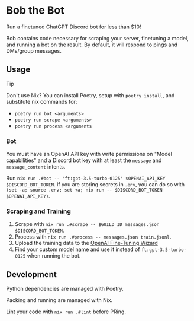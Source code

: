 # Bob the Bot
Run a finetuned ChatGPT Discord bot for less than $10!

Bob contains code necessary for scraping your server, finetuning
a model, and running a bot on the result. By default, it will respond
to pings and DMs/group messages.

## Usage

> [!TIP]
> Don't use Nix? You can install Poetry, setup with 
> `poetry install`, and substitute nix commands for:
> 
> - `poetry run bot <arguments>`
> - `poetry run scrape <arguments>`
> - `poetry run process <arguments`

### Bot

You must have an OpenAI API key with write permissions on "Model
capabilities" and a Discord bot key with at least the `message` and
`message_content` intents.

Run `nix run .#bot -- 'ft:gpt-3.5-turbo-0125' $OPENAI_API_KEY $DISCORD_BOT_TOKEN`. If you are
storing secrets in `.env`, you can do so with
`(set -a; source .env; set +a; nix run -- $DISCORD_BOT_TOKEN $OPENAI_API_KEY)`.

### Scraping and Training

1. Scrape with `nix run .#scrape -- $GUILD_ID messages.json $DISCORD_BOT_TOKEN`.
1. Process with `nix run .#process -- messages.json train.jsonl`.
1. Upload the training data to the [OpenAI Fine-Tuning Wizard](https://platform.openai.com/finetune)
1. Find your custom model name and use it instead of
   `ft:gpt-3.5-turbo-0125` when running the bot.


## Development

Python dependencies are managed with Poetry.

Packing and running are managed with Nix.

Lint your code with `nix run .#lint` before PRing.
